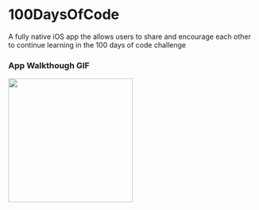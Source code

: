 # 100DaysOfCode

A fully native iOS app the allows users to share and encourage each other to continue learning in the 100 days of code challenge

### App Walkthough GIF
<img src="http://g.recordit.co/ZB22108MbD.gif" width=250><br>
